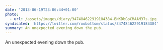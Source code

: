```yaml
---
date: '2013-06-19T23:06:44+01:00'
photo:
  - url: /assets/images/diary/347484622919184384-BNKDbGpCMAAM37s.jpg
syndicated: 'https://twitter.com/roobottom/status/347484622919184384'
summary: An unexpected evening down the pub.
---
```

An unexpected evening down the pub. 
